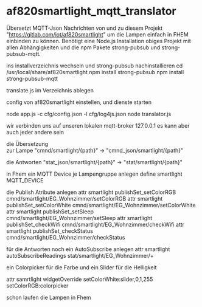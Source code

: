 # af820smartlight_mqtt_translator

Übersetzt MQTT-Json Nachrichten von und zu diesem Projekt "https://gitlab.com/iot/af820smartlight" um die Lampen einfach in FHEM einbinden zu können.
Benötigt eine Node.js Installation obiges Projekt mit allen Abhängigkeiten und die npm Pakete
strong-pubsub und strong-pubsub-mqtt.

ins installverzeichnis wechseln und strong-pubsub nachinstallieren
cd /usr/local/share/af820smartlight
npm install strong-pubsub
npm install strong-pubsub-mqtt

translate.js im Verzeichnis ablegen

config von af820smartlight einstellen, und dienste starten

node app.js -c cfg/config.json -l cfg/log4js.json
node translator.js


wir verbinden uns auf unseren lokalen mqtt-broker 127.0.0.1 es kann  aber auch jeder andere sein

die Übersetzung   
zur Lampe       "cmnd/smartlight/{path}" -> "cmnd_json/smartlight/{path}" 

die Antworten   "stat_json/smartlight/{path}" -> "stat/smartlight/{path}"

in Fhem ein MQTT Device je Lampengruppe anlegen
define smartlight MQTT_DEVICE

die Publish Atribute anlegen
attr smartlight publishSet_setColorRGB cmnd/smartlight/EG_Wohnzimmer/setColorRGB
attr smartlight publishSet_setColorWhite cmnd/smartlight/EG_Wohnzimmer/setColorWhite 
attr smartlight publishSet_setSleep cmnd/smartlight/EG_Wohnzimmer/setSleep
attr smartlight publishSet_checkWifi cmnd/smartlight/EG_Wohnzimmer/checkWifi
attr smartlight publishSet_checkStatus cmnd/smartlight/EG_Wohnzimmer/checkStatus

für die Antworten noch ein AutoSubscribe anlegen
attr smartlight autoSubscribeReadings stat/smartlight/EG_Wohnzimmer/+

ein Colorpicker für die Farbe und ein Slider für die Helligkeit

attr samrtlight widgetOverride setColorWhite:slider,0,1,255 setColorRGB:colorpicker

schon laufen die Lampen in Fhem 
